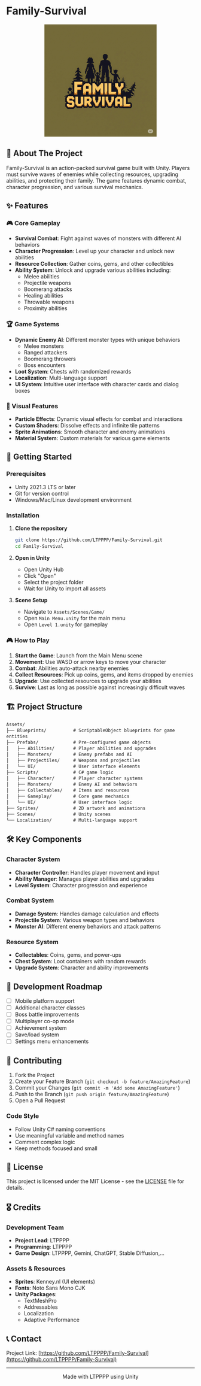 # Family-Survival

<div align="center">
  <img src="Main_Logo.png" alt="Family-Survival Logo" width="300"/>
</div>

## 📖 About The Project

Family-Survival is an action-packed survival game built with Unity. Players must survive waves of enemies while collecting resources, upgrading abilities, and protecting their family. The game features dynamic combat, character progression, and various survival mechanics.

## ✨ Features

### 🎮 Core Gameplay
- **Survival Combat**: Fight against waves of monsters with different AI behaviors
- **Character Progression**: Level up your character and unlock new abilities
- **Resource Collection**: Gather coins, gems, and other collectibles
- **Ability System**: Unlock and upgrade various abilities including:
  - Melee abilities
  - Projectile weapons
  - Boomerang attacks
  - Healing abilities
  - Throwable weapons
  - Proximity abilities

### 🏆 Game Systems
- **Dynamic Enemy AI**: Different monster types with unique behaviors
  - Melee monsters
  - Ranged attackers
  - Boomerang throwers
  - Boss encounters
- **Loot System**: Chests with randomized rewards
- **Localization**: Multi-language support
- **UI System**: Intuitive user interface with character cards and dialog boxes

### 🎨 Visual Features
- **Particle Effects**: Dynamic visual effects for combat and interactions
- **Custom Shaders**: Dissolve effects and infinite tile patterns
- **Sprite Animations**: Smooth character and enemy animations
- **Material System**: Custom materials for various game elements

## 🚀 Getting Started

### Prerequisites
- Unity 2021.3 LTS or later
- Git for version control
- Windows/Mac/Linux development environment

### Installation

1. **Clone the repository**
   ```bash
   git clone https://github.com/LTPPPP/Family-Survival.git
   cd Family-Survival
   ```

2. **Open in Unity**
   - Open Unity Hub
   - Click "Open"
   - Select the project folder
   - Wait for Unity to import all assets

3. **Scene Setup**
   - Navigate to `Assets/Scenes/Game/`
   - Open `Main Menu.unity` for the main menu
   - Open `Level 1.unity` for gameplay

### 🎮 How to Play

1. **Start the Game**: Launch from the Main Menu scene
2. **Movement**: Use WASD or arrow keys to move your character
3. **Combat**: Abilities auto-attack nearby enemies
4. **Collect Resources**: Pick up coins, gems, and items dropped by enemies
5. **Upgrade**: Use collected resources to upgrade your abilities
6. **Survive**: Last as long as possible against increasingly difficult waves

## 🏗️ Project Structure

```
Assets/
├── Blueprints/          # ScriptableObject blueprints for game entities
├── Prefabs/             # Pre-configured game objects
│   ├── Abilities/       # Player abilities and upgrades
│   ├── Monsters/        # Enemy prefabs and AI
│   ├── Projectiles/     # Weapons and projectiles
│   └── UI/              # User interface elements
├── Scripts/             # C# game logic
│   ├── Character/       # Player character systems
│   ├── Monsters/        # Enemy AI and behaviors
│   ├── Collectables/    # Items and resources
│   ├── Gameplay/        # Core game mechanics
│   └── UI/              # User interface logic
├── Sprites/             # 2D artwork and animations
├── Scenes/              # Unity scenes
└── Localization/        # Multi-language support
```

## 🛠️ Key Components

### Character System
- **Character Controller**: Handles player movement and input
- **Ability Manager**: Manages player abilities and upgrades
- **Level System**: Character progression and experience

### Combat System
- **Damage System**: Handles damage calculation and effects
- **Projectile System**: Various weapon types and behaviors
- **Monster AI**: Different enemy behaviors and attack patterns

### Resource System
- **Collectables**: Coins, gems, and power-ups
- **Chest System**: Loot containers with random rewards
- **Upgrade System**: Character and ability improvements

## 🎯 Development Roadmap

- [ ] Mobile platform support
- [ ] Additional character classes
- [ ] Boss battle improvements
- [ ] Multiplayer co-op mode
- [ ] Achievement system
- [ ] Save/load system
- [ ] Settings menu enhancements

## 🤝 Contributing

1. Fork the Project
2. Create your Feature Branch (`git checkout -b feature/AmazingFeature`)
3. Commit your Changes (`git commit -m 'Add some AmazingFeature'`)
4. Push to the Branch (`git push origin feature/AmazingFeature`)
5. Open a Pull Request

### Code Style
- Follow Unity C# naming conventions
- Use meaningful variable and method names
- Comment complex logic
- Keep methods focused and small

## 📝 License

This project is licensed under the MIT License - see the [LICENSE](LICENSE) file for details.

## 🎖️ Credits

### Development Team
- **Project Lead**: LTPPPP
- **Programming**: LTPPPP
- **Game Design**: LTPPPP, Gemini, ChatGPT, Stable Diffusion,...
### Assets & Resources
- **Sprites**: Kenney.nl (UI elements)
- **Fonts**: Noto Sans Mono CJK
- **Unity Packages**: 
  - TextMeshPro
  - Addressables
  - Localization
  - Adaptive Performance

## 📞 Contact

Project Link: [https://github.com/LTPPPP/Family-Survival](https://github.com/LTPPPP/Family-Survival)

---

<div align="center">
  <p>Made with LTPPPP using Unity</p>
</div> 